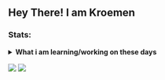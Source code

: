 <h2> Hey There! <b> I am Kroemen</b></h2>

### Stats:
<details>
 <summary><strong>What i am learning/working on these days</strong></summary>
    - 🔭 I’m currently working on ... </br>
    - 🌱 I’m currently learning Python Programming And App Development </br>
    - 👯 I’m looking to collaborate on ... </br>
    - 🤔 I’m looking for help with ... </br>
    - 💬 Ask me about anything.</br>
    - 📫 How to reach me: <a href="zivasanda@yahoo.com">Email me!</a>  </br>
    - 😄 Pronouns: He/Him </br>
    - ⚡ Fun fact: ... </br>
</details>
<p>
    <img align="center" src="https://github-readme-stats.vercel.app/api?username=kroemen&hide=contribs,prs&show_icons=true&locale=en&layout=compact&theme=merko" />
    <img align="center" src="https://github-readme-stats.vercel.app/api/top-langs/?username=kroemen&true&locale=en&layout=compact&theme=merko" />
</p>

